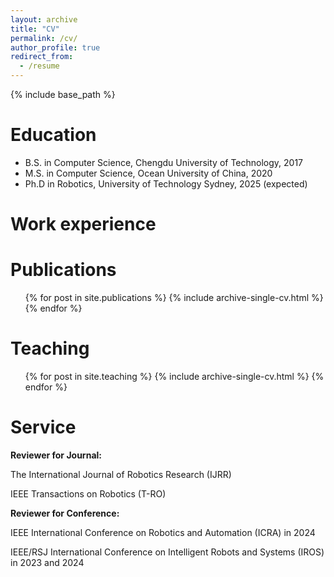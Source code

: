 ```yaml
---
layout: archive
title: "CV"
permalink: /cv/
author_profile: true
redirect_from:
  - /resume
---
```


{% include base_path %}

Education
======
* B.S. in Computer Science, Chengdu University of Technology, 2017
* M.S. in Computer Science, Ocean University of China, 2020
* Ph.D in Robotics, University of Technology Sydney, 2025 (expected)

Work experience
======




Publications
======
  <ul>{% for post in site.publications %}
    {% include archive-single-cv.html %}
  {% endfor %}</ul>

Teaching
======
  <ul>{% for post in site.teaching %}
    {% include archive-single-cv.html %}
  {% endfor %}</ul>

Service
======
$\textbf{Reviewer for Journal:}$ 

The International Journal of Robotics Research (IJRR) 

IEEE Transactions on Robotics (T-RO)

$\textbf{Reviewer for Conference:}$ 

IEEE International Conference on Robotics and Automation (ICRA) in 2024

IEEE/RSJ International Conference on Intelligent Robots and Systems (IROS) in 2023 and 2024
